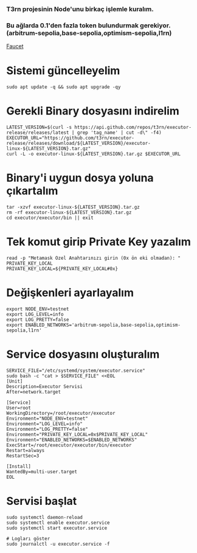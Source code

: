 ### T3rn projesinin Node'unu birkaç işlemle kuralım.

### Bu ağlarda 0.1'den fazla token bulundurmak gerekiyor. (arbitrum-sepolia,base-sepolia,optimism-sepolia,l1rn) 

[Faucet](https://holesky.eigenlayer.xyz/operator/0x2B6B967A90985190822EdbbBB1A371Ad28F48bc2)

# Sistemi güncelleyelim

```
sudo apt update -q && sudo apt upgrade -qy
```


# Gerekli Binary dosyasını indirelim

```
LATEST_VERSION=$(curl -s https://api.github.com/repos/t3rn/executor-release/releases/latest | grep 'tag_name' | cut -d\" -f4)
EXECUTOR_URL="https://github.com/t3rn/executor-release/releases/download/${LATEST_VERSION}/executor-linux-${LATEST_VERSION}.tar.gz"
curl -L -o executor-linux-${LATEST_VERSION}.tar.gz $EXECUTOR_URL
```


# Binary'i uygun dosya yoluna çıkartalım

```
tar -xzvf executor-linux-${LATEST_VERSION}.tar.gz
rm -rf executor-linux-${LATEST_VERSION}.tar.gz
cd executor/executor/bin || exit
```



# Tek komut girip Private Key yazalım


```
read -p "Metamask Özel Anahtarınızı girin (0x ön eki olmadan): " PRIVATE_KEY_LOCAL
PRIVATE_KEY_LOCAL=${PRIVATE_KEY_LOCAL#0x}
```

# Değişkenleri ayarlayalım

```
export NODE_ENV=testnet
export LOG_LEVEL=info
export LOG_PRETTY=false
export ENABLED_NETWORKS='arbitrum-sepolia,base-sepolia,optimism-sepolia,l1rn'
```


# Service dosyasını oluşturalım

```
SERVICE_FILE="/etc/systemd/system/executor.service"
sudo bash -c "cat > $SERVICE_FILE" <<EOL
[Unit]
Description=Executor Servisi
After=network.target

[Service]
User=root
WorkingDirectory=/root/executor/executor
Environment="NODE_ENV=testnet"
Environment="LOG_LEVEL=info"
Environment="LOG_PRETTY=false"
Environment="PRIVATE_KEY_LOCAL=0x$PRIVATE_KEY_LOCAL"
Environment="ENABLED_NETWORKS=$ENABLED_NETWORKS"
ExecStart=/root/executor/executor/bin/executor
Restart=always
RestartSec=3

[Install]
WantedBy=multi-user.target
EOL
```


# Servisi başlat



```
sudo systemctl daemon-reload
sudo systemctl enable executor.service
sudo systemctl start executor.service
```

```
# Logları göster
sudo journalctl -u executor.service -f
```


